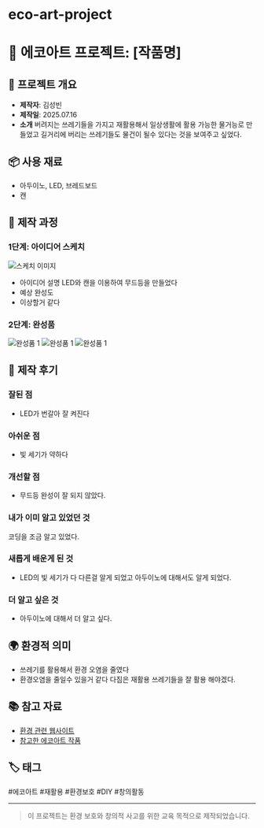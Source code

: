 # eco-art-project
# 🌱 에코아트 프로젝트: [작품명]

## 📖 프로젝트 개요
- **제작자**: 김성빈
- **제작일**: 2025.07.16
- **소개**
  버려지는 쓰레기들을 가지고 재활용해서 일상생활에 활용 가능한 물거능로 만들었고 길거리에 버리는 쓰레기들도 물건이 될수 있다는 것을 보여주고 싶었다.


## 📦 사용 재료
- 아두이노, LED, 브레드보드
- 캔

## 🔧 제작 과정

### 1단계: 아이디어 스케치
![스케치 이미지](20250716_142600.jpg)
- 아이디어 설명
LED와 캔을 이용하여 무드등을 만들었다
- 예상 완성도
- 이상할거 같다

### 2단계: 완성품
![완성품 1](20250716_140831.jpg)
![완성품 1](20250716_140834.jpg)
![완성품 1](20250716_150311.jpg)

## 💭 제작 후기
### 잘된 점
- LED가 번갈아 잘 켜진다

### 아쉬운 점
- 빛 세기가 약하다

### 개선할 점
- 무드등 완성이 잘 되지 않았다.

### 내가 이미 알고 있었던 것
 코딩을 조금 알고 있었다.

### 새롭게 배운게 된 것
- LED의 빛 세기가 다 다른걸 알게 되었고 아두이노에 대해서도 알게 되었다.

### 더 알고 싶은 것
- 아두이노에 대해서 더 알고 싶다.

## 🌍 환경적 의미
- 쓰레기를 활용해서 환경 오염을 줄였다
- 환경오염을 줄일수 있을거 같다
  다짐은 재활용 쓰레기들을 잘 활용 해야겠다.
## 📚 참고 자료
- [환경 관련 웹사이트](링크)
- [참고한 에코아트 작품](링크)

## 🏷️ 태그
#에코아트 #재활용 #환경보호 #DIY #창의활동

---

> 이 프로젝트는 환경 보호와 창의적 사고를 위한 교육 목적으로 제작되었습니다.
